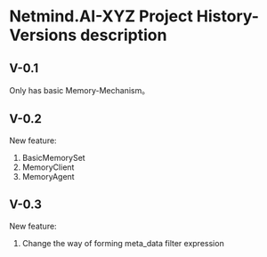 # Netmind.AI-XYZ Project History-Versions description

## V-0.1 

Only has basic Memory-Mechanism。

## V-0.2

New feature:

1. BasicMemorySet
2. MemoryClient
3. MemoryAgent

## V-0.3

New feature:

1. Change the way of forming meta_data filter expression

